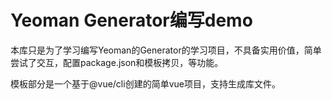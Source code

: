 # Yeoman Generator编写demo

本库只是为了学习编写Yeoman的Generator的学习项目，不具备实用价值，简单尝试了交互，配置package.json和模板拷贝，等功能。

模板部分是一个基于@vue/cli创建的简单vue项目，支持生成库文件。